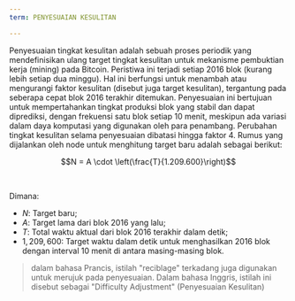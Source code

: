 ```yaml
---
term: PENYESUAIAN KESULITAN

---
```

Penyesuaian tingkat kesulitan adalah sebuah proses periodik yang mendefinisikan ulang target tingkat kesulitan untuk mekanisme pembuktian kerja (mining) pada Bitcoin. Peristiwa ini terjadi setiap 2016 blok (kurang lebih setiap dua minggu). Hal ini berfungsi untuk menambah atau mengurangi faktor kesulitan (disebut juga target kesulitan), tergantung pada seberapa cepat blok 2016 terakhir ditemukan. Penyesuaian ini bertujuan untuk mempertahankan tingkat produksi blok yang stabil dan dapat diprediksi, dengan frekuensi satu blok setiap 10 menit, meskipun ada variasi dalam daya komputasi yang digunakan oleh para penambang. Perubahan tingkat kesulitan selama penyesuaian dibatasi hingga faktor 4. Rumus yang dijalankan oleh node untuk menghitung target baru adalah sebagai berikut:

$$N = A \cdot \left(\frac{T}{1.209.600}\right)$$

&nbsp;

Dimana:


- $N$: Target baru;
- $A$: Target lama dari blok 2016 yang lalu;
- $T$: Total waktu aktual dari blok 2016 terakhir dalam detik;
- $1,209,600$: Target waktu dalam detik untuk menghasilkan 2016 blok dengan interval 10 menit di antara masing-masing blok.

> dalam bahasa Prancis, istilah "reciblage" terkadang juga digunakan untuk merujuk pada penyesuaian. Dalam bahasa Inggris, istilah ini disebut sebagai "Difficulty Adjustment" (Penyesuaian Kesulitan)